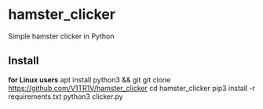 # hamster_clicker
Simple hamster clicker in Python
## Install 
**for Linux users**
apt install python3 && git
git clone https://github.com/V1TR1V/hamster_clicker
cd hamster_clicker
pip3 install -r requirements.txt
python3 clicker.py
